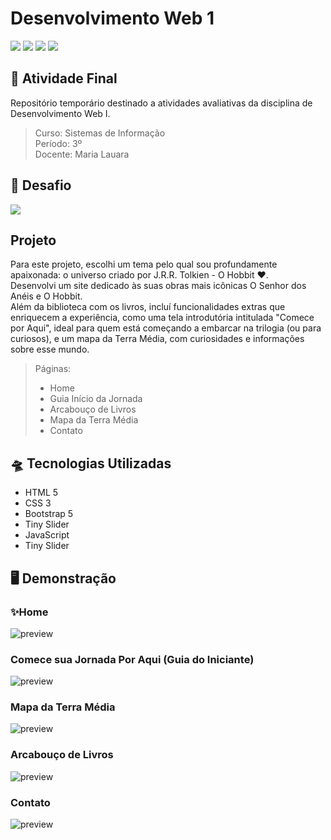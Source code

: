 # Desenvolvimento Web 1
![](https://img.shields.io/badge/javascript-e09f00?style=for-the-badge&logo=html5&logoColor=white)
![](https://img.shields.io/badge/html-ea6a14?style=for-the-badge&logo=html5&logoColor=white)
![](https://img.shields.io/badge/Visual_Studio_Code-0078D4?style=for-the-badge&logo=visual%20studio%20code&logoColor=white)
![](https://img.shields.io/badge/Markdown-000000?style=for-the-badge&logo=markdown&logoColor=white)
<br>

## 🚀 Atividade Final
Repositório temporário destinado a atividades avaliativas da disciplina de Desenvolvimento Web I.

> Curso: Sistemas de Informação <br>
> Período: 3º <Br>
> Docente: Maria Lauara

## 📎 Desafio
<img src="./app/assets/images/project_preview/Captura de tela 2025-06-15 151447.png">

## Projeto
Para este projeto, escolhi um tema pelo qual sou profundamente apaixonada: o universo criado por J.R.R. Tolkien - O Hobbit ❤️.
<br>
Desenvolvi um site dedicado às suas obras mais icônicas O Senhor dos Anéis e O Hobbit.
<br>
Além da biblioteca com os livros, incluí funcionalidades extras que enriquecem a experiência, como uma tela introdutória intitulada "Comece por Aqui", ideal para quem está começando a embarcar na trilogia (ou para curiosos), e um mapa da Terra Média, com curiosidades e informações sobre esse mundo.

> Páginas:
> - Home
> - Guia Início da Jornada
> - Arcabouço de Livros
> - Mapa da Terra Média
> - Contato


## 🛸 Tecnologias Utilizadas

- HTML 5
- CSS 3
- Bootstrap 5
- Tiny Slider
- JavaScript
- Tiny Slider

## 🖥️ Demonstração

### ✨Home

<img src="./app/assets/images/project_preview/home.png" alt="preview">

### Comece sua Jornada Por Aqui (Guia do Iniciante)

<img src="./app/assets/images/project_preview/start.png" alt="preview">

### Mapa da Terra Média

<img src="./app/assets/images/project_preview/map.png" alt="preview">

### Arcabouço de Livros

<img src="./app/assets/images/project_preview/books.png" alt="preview">

### Contato

<img src="./app/assets/images/project_preview/contact.png" alt="preview">


